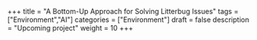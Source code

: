 +++
title = "A Bottom-Up Approach for Solving Litterbug Issues"
tags = ["Environment","AI"]
categories = ["Environment"]
draft = false
description = "Upcoming project"
weight = 10
+++

